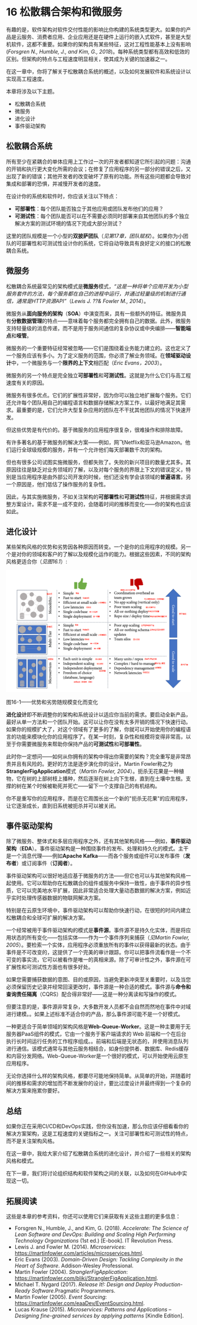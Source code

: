 # 16 **松散耦合架构和微服务**

有趣的是，软件架构对软件交付性能的影响比你构建的系统类型更大。如果你的产品是云服务、消费者应用、企业应用还是在硬件上运行的嵌入式软件，甚至是大型机软件，这都不重要。如果你的架构具有某些特征，这对工程性能基本上没有影响(_Forsgren N., Humble, J., and Kim, G., 2018_)。每种系统类型都有高效和低效的区别。但架构的特点与工程速度明显相关，使其成为关键的加速器之一。

在这一章中，你将了解关于松散耦合系统的概述，以及如何发展软件和系统设计以实现高工程速度。

本章将涉及以下主题。

- 松散耦合系统
- 微服务
- 进化设计
- 事件驱动架构
  
## **松散耦合系统**

所有至少在紧耦合的单体应用上工作过一次的开发者都知道它所引起的问题：沟通的开销和执行更大变化所需的会议；在修复了应用程序的另一部分的错误之后，又出现了新的错误；其他开发者的改变破坏了原有的功能。所有这些问题都会导致对集成和部署的恐惧，并减慢开发者的速度。

在设计你的系统和软件时，你应该关注以下特点：

- **可部署性**：每个团队能否独立于其他应用或团队发布他们的应用？
- **可测试性**：每个团队能否可以在不需要必须同时部署来自其他团队的多个独立解决方案的测试环境的情况下完成大部分测试？

这里的团队规模是一个小型的**双披萨团队**（_见第17章，团队赋权_）。如果你为小团队的可部署性和可测试性设计你的系统，它将自动导致具有良好定义的接口的松散耦合系统。

## **微服务**

松散耦合系统最常见的架构模式是**微服务**模式，_“这是一种将单个应用开发为小型服务套件的方法，每个服务都在自己的进程中运行，并通过轻量级的机制进行通信，通常是HTTP资源API”_（_Lewis J. ??& Fowler M., 2014_）。

微服务从**面向服务的架构**（**SOA**）中演变而来，具有一些额外的特征。微服务具有**分散数据管理**的特点——意味着每个服务都完全拥有自己的数据。此外，微服务支持轻量级的消息传递，而不是用于服务间通信的复杂协议或中央编排——**智能端点**和**哑管**。

微服务的一个重要特征经常被忽略——它们是围绕着业务能力建立的。这也定义了一个服务应该有多小。为了定义服务的范围，你必须了解业务领域。在**领域驱动设计**中，一个微服务与一个**限界的上下文**相匹配（_Eric Evans，2003_）。

微服务的另一个特点是完全独立**可部署性**和**可测试性**。这就是为什么它们与高工程速度有关的原因。

微服务有很多优点。它们的扩展性非常好，因为你可以独立地扩展每个服务。它们还允许每个团队用自己的编程语言和数据存储解决方案工作，以最好地满足其需求。最重要的是，它们允许大型复杂应用的团队在不干扰其他团队的情况下快速开发。

但这些优势是有代价的。基于微服务的应用程序很复杂，很难操作和排除故障。

有许多著名的基于微服务的解决方案——例如，网飞Netflix和亚马逊Amazon。他们运行全球级规模的服务，并有一个允许他们每天部署数千次的架构。

但也有很多公司试图实施微服务，但都失败了。失败的新兴项目的数量尤其多。其原因往往是缺乏对业务领域的了解，以及对每个服务的界限上下文的错误定义，特别是当应用程序是由外部公司开发的时候，他们还没有学会该领域的**普遍语言**。另一个原因是，他们低估了操作服务的复杂性。

因此，与其实施微服务，不如关注架构的**可部署性**和**可测试性**特征，并根据需求调整方案设计。需求不是一成不变的，会随着时间的推移而变化——你的架构也应该如此。

## **进化设计**

某些架构风格的优势和劣势因各种原因而转变。一个是你的应用程序的规模。另一个是对你的领域和客户的了解以及规模化运作的能力。根据这些因素，不同的架构风格更适合你（_见图16.1_）:

![图片](fig16-1.png)

图16-1——优势和劣势随规模变化而变化

**进化设计**即不断调整你的架构和系统设计以适应你当前的需求。要启动全新产品，最好从单一方法和一个团队开始。这可以让你在没有太多开销的情况下快速行动。如果你的规模扩大了，对这个领域有了更多的了解，你就可以开始使用你的编程语言的功能来模块化你的应用程序了。在某一时刻，复杂性和规模将变得非常高，以至于你需要微服务来帮助你保持产品的**可测试性**和**可部署性**。

此时你一定想问——如何从你拥有的架构中得出你需要的架构？完全重写是非常昂贵并且有风险的。更好的方法是逐步演化你的设计。Martin Fowler称之为**StranglerFigApplication**模式（_Martin Fowler, 2004_）。扼杀无花果是一种植物，它在树的上部树枝上播种，然后逐渐在树上向下生根，直到在土壤中生根。支撑的树在某个时候被勒死并死亡——留下一个支撑自己的有机结构。

你不是重写你的应用程序，而是在它周围长出一个新的"扼杀无花果"的应用程序，让它逐渐成长，直到旧系统被扼杀并可以被关闭。

## **事件驱动架构**

除了微服务、整体式和多层应用程序之外，还有其他架构风格——例如，**事件驱动架构**（**EDA**）。事件驱动架构是一种围绕事件的发布、处理和持久化的模式。主干是一个消息代理——例如**Apache Kafka**——而各个服务或组件可以发布事件（**发布者**）或订阅事件（**订阅者**）。

事件驱动架构可以很好地适应基于微服务的方法——但它也可以与其他架构风格一起使用。它可以帮助你在松散耦合的组件或服务中保持一致性，由于事件的异步性质，它可以完美地水平扩展，因此非常适合处理大量动态数据的解决方案，例如近乎实时处理传感器数据的物联网解决方案。

特别是在云原生环境中，事件驱动架构可以帮助你快速行动，在很短的时间内建立松散耦合和全球可扩展的解决方案。

一个经常被用于事件驱动架构的模式是**事件源**。事件源不是持久化实体，而是将应用状态的所有变化——包括实体——作为一个事件序列来捕获（_见Martin Fowler, 2005_）。要检索一个实体，应用程序必须重放所有的事件以获得最新的状态。由于事件是不可改变的，这提供了一个完美的审计跟踪。你可以把事件流看作是一个不可变的事实流，它可以被看作是唯一的真相来源。除了可审计性之外，事件源在可扩展性和可测试性方面也有很多好处。

如果您需要捕获数据的意图、目的或原因，当避免更新冲突至关重要时，以及当您必须保留历史记录并经常回滚更改时，事件源是一种合适的模式。事件源与**命令和查询责任隔离**（CQRS）配合得非常好——这是一种分离读和写操作的模式。

但要注意的是，事件源非常复杂，大多数开发人员都不会自然而然地在事件中对域进行建模。。如果上述标准不适合你的产品，那么事件源可能不是一个好模式。

一种更适合于简单领域的架构风格是**Web-Queue-Worker**。这是一种主要用于无服务器PaaS组件的模式，它由一个服务于客户端请求的 Web 前端和一个在后台执行长时间运行任务的工作程序组成。。前端和后端是无状态的，并使用消息队列进行通信。该模式通常与其他云服务相结合，如身份提供者、数据库、Redis缓存和内容分发网络。Web-Queue-Worker是一个很好的模式，可以开始使用云原生应用程序。

无论你选择什么样的架构风格，都要尽可能地保持简单。从简单的开始，并随着时间的推移和需求的增加而不断发展你的设计，要比过度设计并最终得到一个复杂的解决方案来拖累你要好。

## **总结**

如果你正在采用CI/CD和DevOps实践，但你没有加速，那么你应该仔细看看你的解决方案架构，这是工程速度的关键指标之一。关注可部署性和可测试性的特点，而不是关注架构风格。

在这一章中，我给大家介绍了松散耦合系统的进化设计，并介绍了一些相关的架构风格和模式。

在下一章，我们将讨论组织结构和软件架构之间的关联，以及如何在GitHub中实现这一切。

## **拓展阅读**

这些是本章的参考资料，你还可以使用它们来获取有关这些主题的更多信息：

- Forsgren N., Humble, J., and Kim, G. (2018). _Accelerate: The Science of Lean Software and DevOps: Building and Scaling High Performing Technology Organizations_ (1st ed.) [E-book]. IT Revolution Press.
- Lewis J. and Fowler M. (2014). _Microservices_: <https://martinfowler.com/articles/microservices.html>.
- Eric Evans (2003). _Domain-Driven Design: Tackling Complexity in the Heart of Software_. Addison-Wesley Professional.
- Martin Fowler (2004). _StranglerFigApplication_: <https://martinfowler.com/bliki/StranglerFigApplication.html>.
- Michael T. Nygard (2017). _Release It!: Design and Deploy Production-Ready Software_.Pragmatic Programmers.
- Martin Fowler (2005). _Event Sourcing_: <https://martinfowler.com/eaaDev/EventSourcing.html>.
- Lucas Krause (2015). _Microservices: Patterns and Applications – Designing fine-grained services by applying patterns_ [Kindle Edition].
